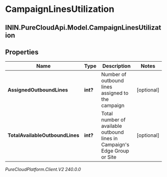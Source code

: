 # CampaignLinesUtilization

## ININ.PureCloudApi.Model.CampaignLinesUtilization

## Properties

|Name | Type | Description | Notes|
|------------ | ------------- | ------------- | -------------|
| **AssignedOutboundLines** | **int?** | Number of outbound lines assigned to the campaign | [optional] |
| **TotalAvailableOutboundLines** | **int?** | Total number of available outbound lines in Campaign&#39;s Edge Group or Site | [optional] |



_PureCloudPlatform.Client.V2 240.0.0_
